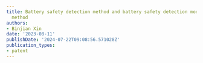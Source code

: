 ```yaml
---
title: Battery safety detection method and battery safety detection model generation
  method
authors:
- Binjian Xin
date: '2023-08-11'
publishDate: '2024-07-22T09:08:56.571028Z'
publication_types:
- patent
---
```

